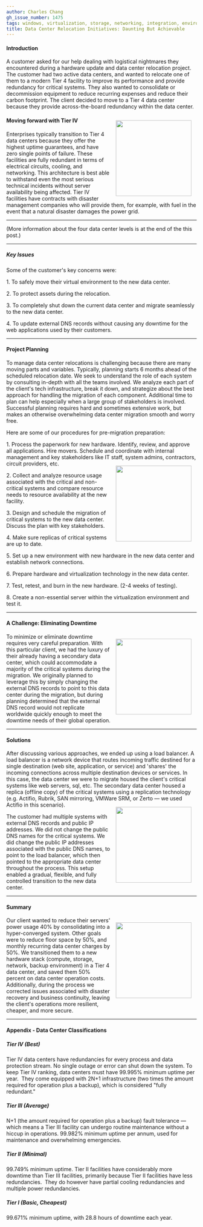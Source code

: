 ```yaml
---
author: Charles Chang
gh_issue_number: 1475
tags: windows, virtualization, storage, networking, integration, environment, disaster-recovery, company, infrastructure, data-center
title: Data Center Relocation Initiatives: Daunting But Achievable
---
```



#### Introduction

A customer asked for our help dealing with logistical nightmares they encountered during a hardware update and data center relocation project. The customer had two active data centers, and wanted to relocate one of them to a modern Tier 4 facility to improve its performance and provide redundancy for critical systems. They also wanted to consolidate or decommission equipment to reduce recurring expenses and reduce their carbon footprint. The client decided to move to a Tier 4 data center because they provide across-the-board redundancy within the data center.

<img align="right" src="https://lh4.googleusercontent.com/KECQiaIv9vq6_8tCbnr0c-pp2Z_6ER66KYWzZ_UXyYLNA9nzqktf8r_kTmomYP2FLD4CiVJL6qkADhBJaUtof0V-riFdZpvqFjB2_8-vsyVtFsku5_74p-8_UA-ton5Wx9dqMWtL" style="margin: 1em" width="200"/>




#### Moving forward with Tier IV

Enterprises typically transition to Tier 4 data centers because they offer the highest uptime guarantees, and have zero single points of failure. These facilities are fully redundant in terms of electrical circuits, cooling, and networking. This architecture is best able to withstand even the most serious technical incidents without server availability being affected. Tier IV facilities have contracts with disaster management companies who will provide them, for example, with fuel in the event that a natural disaster damages the power grid.



* * * * *

(More information about the four data center levels is at the end of the this post.)

* * * * *



##### Key Issues

Some of the customer's key concerns were:

1\. To safely move their virtual environment to the new data center.

2\. To protect assets during the relocation.

3\. To completely shut down the current data center and migrate seamlessly to the new data center.

4\. To update external DNS records without causing any downtime for the web applications used by their customers.

* * * * *

#### Project Planning

To manage data center relocations is challenging because there are many moving parts and variables. Typically, planning starts 6 months ahead of the scheduled relocation date. We seek to understand the role of each system by consulting in-depth with all the teams involved. We analyze each part of the client's tech infrastructure, break it down, and strategize about the best approach for handling the migration of each component. Additional time to plan can help especially when a large group of stakeholders is involved. Successful planning requires hard and sometimes extensive work, but makes an otherwise overwhelming data center migration smooth and worry free.

Here are some of our procedures for pre-migration preparation:

1\. Process the paperwork for new hardware. Identify, review, and approve all applications. Hire movers. Schedule and coordinate with internal management and key stakeholders like IT staff, system admins, contractors, circuit providers, etc.<img align="right" src="https://lh4.googleusercontent.com/YpEoWm5H1hM-PPol0Rck-ou_Tb6cmlk4QQdxGCgfkt91Os6GpluVKDpNQNE08LwdENaQvS1RIfw8e0AB5xT-HLKExCzyh8etNMBdfxQCjYOYKzpyFgG0xRb2uQtG2LJZndhahsHt" style="margin: 1em" width="200"/>

2\. Collect and analyze resource usage associated with the critical and non-critical systems and compare resource needs to resource availability at the new facility.

3\. Design and schedule the migration of critical systems to the new data center. Discuss the plan with key stakeholders.

4\. Make sure replicas of critical systems are up to date.

5\. Set up a new environment with new hardware in the new data center and establish network connections.

6\. Prepare hardware and virtualization technology in the new data center.

7\. Test, retest, and burn in the new hardware. (2-4 weeks of testing).

8\. Create a non-essential server within the virtualization environment and test it.

* * * * *

#### A Challenge: Eliminating Downtime 
<img align="right" src="https://lh5.googleusercontent.com/8tGYGGV_3X8iy_pi6Z_AdrJh014UaaMtyMm_-nIqNJ4kO4MoK3-RpVlA1_4Ds7eqHblzIXiHjrjieiEEtgsxg9yJOJfq-SkpO0FA2H-88rXSnB5TmWGFLgIvtbEFr3XT7QFvKGl3" style="margin: 1em" width="200"/>

To minimize or eliminate downtime requires very careful preparation. With this particular client, we had the luxury of their already having a secondary data center, which could accommodate a majority of the critical systems during the migration. We originally planned to leverage this by simply changing the external DNS records to point to this data center during the migration, but during planning determined that the external DNS record would not replicate worldwide quickly enough to meet the downtime needs of their global operation.

* * * * *

#### Solutions

After discussing various approaches, we ended up using a load balancer. A load balancer is a network device that routes incoming traffic destined for a single destination (web site, application, or service) and 'shares' the incoming connections across multiple destination devices or services. In this case, the data center we were to migrate housed the client's critical systems like web servers, sql, etc. The secondary data center housed a replica (offline copy) of the critical systems using a replication technology (e.g. Actifio, Rubrik, SAN mirroring, VMWare SRM, or Zerto — we used Actifio in this scenario).
<img align="right" src="https://lh5.googleusercontent.com/LRumZsXWkWNlCb1Qy2hrP_rIUHsENrLdRcvqCaAcjnLjbnzRV5_xhzxZE7Ae0iU5zth9leQinwmxcHINoso5kRRITuUkw5dukoHXXoB_VNSOWdC9qFTrnAVm6r2KSWT4aUNhddPz" style="margin: 1em" width="200"/>

The customer had multiple systems with external DNS records and public IP addresses. We did not change the public DNS names for the critical systems. We did change the public IP addresses associated with the public DNS names, to point to the load balancer, which then pointed to the appropriate data center throughout the process. This setup enabled a gradual, flexible, and fully controlled transition to the new data center.

* * * * *

#### Summary
<img align="right" src="https://lh3.googleusercontent.com/3xBfelArNw6-22IMkE6HQRyuP_9c2eHgbfTvXg2JnDFU9p8njADgWJ1-sp6bCjpm5HIifilJpN45FpE0YEhjttUcebz2uPte8qtc637znMFQ_UhmjoqEhYhPyP0KxR3zAdYuowIA" style="margin: 1em" width="200"/>

Our client wanted to reduce their servers' power usage 40% by consolidating into a hyper-converged system. Other goals were to reduce floor space by 50%, and monthly recurring data center charges by 50%. We transitioned them to a new hardware stack (compute, storage, network, backup environment) in a Tier 4 data center, and saved them 50% percent on data center operation costs. Additionally, during the process we corrected issues associated with disaster recovery and business continuity, leaving the client's operations more resilient, cheaper, and more secure.

* * * * *

#### Appendix - Data Center Classifications

##### Tier IV (Best)

Tier IV data centers have redundancies for every process and data protection stream. No single outage or error can shut down the system. To keep Tier IV ranking, data centers must have 99.995% minimum uptime per year.  They come equipped with 2N+1 infrastructure (two times the amount required for operation plus a backup), which is considered "fully redundant."

##### Tier III (Average)

N+1 (the amount required for operation plus a backup) fault tolerance — which means a Tier III facility can undergo routine maintenance without a hiccup in operations. 99.982% minimum uptime per annum, used for maintenance and overwhelming emergencies.

##### Tier II (Minimal)

99.749% minimum uptime. Tier II facilities have considerably more downtime than Tier III facilities, primarily because Tier II facilities have less redundancies.  They do however have partial cooling redundancies and multiple power redundancies.

##### Tier I (Basic, Cheapest)

99.671% minimum uptime, with 28.8 hours of downtime each year.